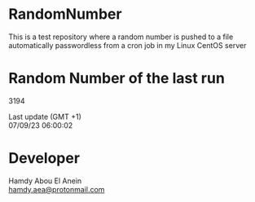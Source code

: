 # RandomNumber    
This is a test repository where a random number is pushed to a file automatically passwordless from a cron job in my Linux CentOS server    
# Random Number of the last run   
3194
      
Last update (GMT +1)    
07/09/23 06:00:02
# Developer    
Hamdy Abou El Anein   
hamdy.aea@protonmail.com
